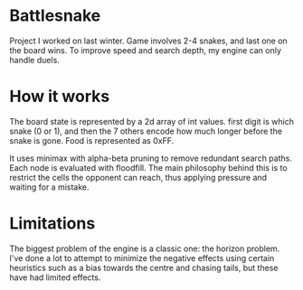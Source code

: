 # Battlesnake

Project I worked on last winter. Game involves 2-4 snakes, and last one on the board wins. To improve speed and search depth, my engine can only handle duels.

# How it works

The board state is represented by a 2d array of int values. first digit is which snake (0 or 1), and then the 7 others encode how much longer before the snake is gone. Food is represented as 0xFF.

It uses minimax with alpha-beta pruning to remove redundant search paths. Each node is evaluated with floodfill. The main philosophy behind this is to restrict the cells the opponent can reach, thus applying pressure and waiting for a mistake.

# Limitations

The biggest problem of the engine is a classic one: the horizon problem. I've done a lot to attempt to minimize the negative effects using certain heuristics such as a bias towards the centre and chasing tails, but these have had limited effects.
